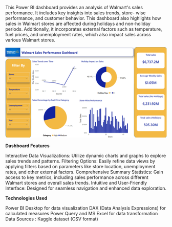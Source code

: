This Power BI dashboard provides an analysis of Walmart's sales performance. It includes key insights into sales trends, store- wise performance, and customer behavior. This dashboard also highlights how sales in Walmart stores are affected during holidays and non-holiday periods. Additionally, it incorporates external factors such as temperature, fuel prices, and unemployment rates, which also impact sales across various Walmart stores.

![Dashboard Preview](Dashboard-preview.png)

**Dashboard Features**

Interactive Data Visualizations: Utilize dynamic charts and graphs to explore sales trends and patterns.
Filtering Options: Easily refine data views by applying filters based on parameters like store location, unemployment rates, and other external factors.
Comprehensive Summary Statistics: Gain access to key metrics, including sales performance across different Walmart stores and overall sales trends.
Intuitive and User-Friendly Interface: Designed for seamless navigation and enhanced data exploration.

**Technologies Used**

Power BI Desktop for data visualization
DAX (Data Analysis Expressions) for calculated measures
Power Query and MS Excel for data transformation
Data Sources : Kaggle dataset (CSV format)
